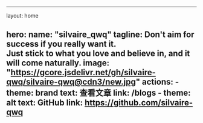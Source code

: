 ---

layout: home

hero:
  name: "silvaire_qwq"
  tagline: Don't aim for success if you really want it. <br>Just stick to what you love and believe in, and it will come naturally.
  image: "https://gcore.jsdelivr.net/gh/silvaire-qwq/silvaire-qwq@cdn3/new.jpg"
  actions:
    - theme: brand
      text: 查看文章
      link: /blogs
    - theme: alt
      text: GitHub
      link: https://github.com/silvaire-qwq
---